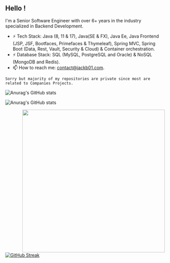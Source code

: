 ## Hello !

I'm a Senior Software Engineer with over 6+ years in the industry specialized in Backend Development. 
- ⚡ Tech Stack: Java (8, 11 & 17), Java(SE & FX), Java Ee, Java Frontend (JSP, JSF, Bootfaces, Primefaces & Thymeleaf), Spring MVC, Spring Boot (Data, Rest, Vault, Security & Cloud) & Container orchestration.
- ⚡ Database Stack: SQL (MySQL, PostgreSQL and Oracle) & NoSQL (MongoDB and Redis).
- 📫 How to reach me: contact@jackb01.com.

`Sorry but majority of my repositories are private since most are related to Companies Projects.`

![Anurag's GitHub stats](https://github-readme-stats.vercel.app/api?username=Jackb01&count_private=true&hide=stars,prs&show_owner=true&show_icons=true)

![Anurag's GitHub stats](https://github-readme-stats.vercel.app/api?username=Jackb01&show_icons=true&include_all_commits=true&theme=react&border=61dafb&hide_border=true&count_private=true)

<a href="https://github.com/hackcoderr/github-readme-stats">
  <img a width=450 align="right" src="https://github-readme-stats.anuraghazra1.vercel.app/api/top-langs/?username=Jackb01&langs_count=8&layout=compact&theme=react&border=61dafb&hide_border=true" />
</a>

[![GitHub Streak](https://streak-stats.demolab.com/?user=Jackb01&theme=highcontrast&border_radius=7&date_format=j%20M%5B%20Y%5D)](https://git.io/streak-stats)

<!--
<a href="https://github.com/anuraghazra/github-readme-stats">
  <img align="center" src="https://github-readme-stats.vercel.app/api?username=jackb01&count_private=true&show_icons=true&include_all_commits=true&hide_border=false&hide_title=true&hide=stars,prs" />
</a>
<a href="https://github.com/anuraghazra/github-readme-stats">
  <img align="center" src="https://github-readme-stats.vercel.app/api/top-langs/?username=jackb01&langs_count=3&hide_title=true&hide_border=true" />
</a>
-->

<!--
**Jackb01/jackb01** is a ✨ _special_ ✨ repository because its `README.md` (this file) appears on your GitHub profile.

Here are some ideas to get you started:

- 🔭 I’m currently working on ...
- 🌱 I’m currently learning ...
- 👯 I’m looking to collaborate on ...
- 🤔 I’m looking for help with ...
- 💬 Ask me about ...
- 📫 How to reach me: ...
- 😄 Pronouns: ...
- ⚡ Fun fact: ...
-->
